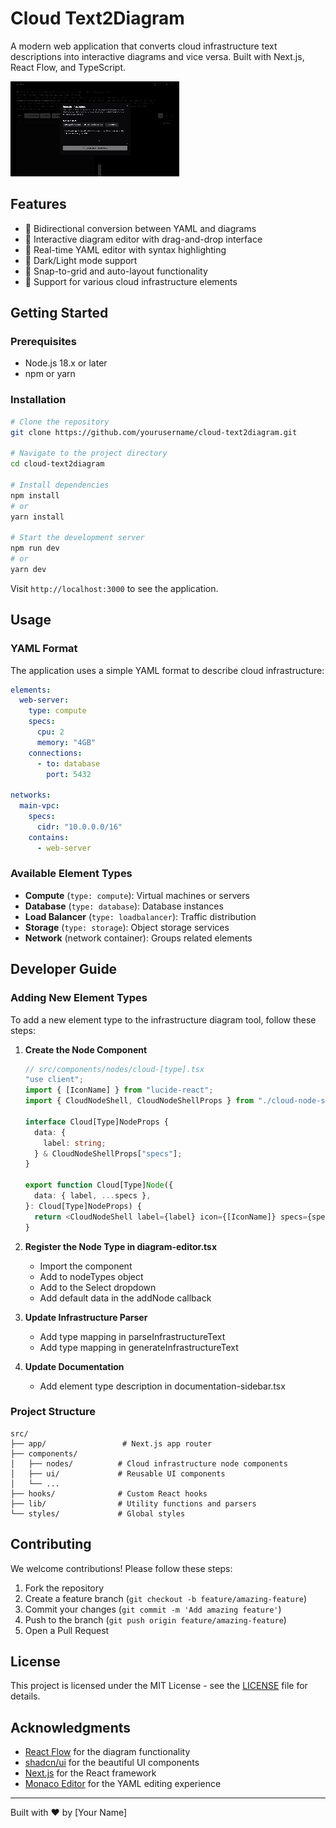# Cloud Text2Diagram

A modern web application that converts cloud infrastructure text descriptions into interactive diagrams and vice versa. Built with Next.js, React Flow, and TypeScript.

![Cloud Text2Diagram Demo](docs/demo.gif)

## Features

- 🔄 Bidirectional conversion between YAML and diagrams
- 🎨 Interactive diagram editor with drag-and-drop interface
- 📝 Real-time YAML editor with syntax highlighting
- 🌙 Dark/Light mode support
- 🎯 Snap-to-grid and auto-layout functionality
- 🔌 Support for various cloud infrastructure elements

## Getting Started

### Prerequisites

- Node.js 18.x or later
- npm or yarn

### Installation

```bash
# Clone the repository
git clone https://github.com/yourusername/cloud-text2diagram.git

# Navigate to the project directory
cd cloud-text2diagram

# Install dependencies
npm install
# or
yarn install

# Start the development server
npm run dev
# or
yarn dev
```

Visit `http://localhost:3000` to see the application.

## Usage

### YAML Format

The application uses a simple YAML format to describe cloud infrastructure:

```yaml
elements:
  web-server:
    type: compute
    specs:
      cpu: 2
      memory: "4GB"
    connections:
      - to: database
        port: 5432

networks:
  main-vpc:
    specs:
      cidr: "10.0.0.0/16"
    contains:
      - web-server
```

### Available Element Types

- **Compute** (`type: compute`): Virtual machines or servers
- **Database** (`type: database`): Database instances
- **Load Balancer** (`type: loadbalancer`): Traffic distribution
- **Storage** (`type: storage`): Object storage services
- **Network** (network container): Groups related elements

## Developer Guide

### Adding New Element Types

To add a new element type to the infrastructure diagram tool, follow these steps:

1. **Create the Node Component**

   ```typescript
   // src/components/nodes/cloud-[type].tsx
   "use client";
   import { [IconName] } from "lucide-react";
   import { CloudNodeShell, CloudNodeShellProps } from "./cloud-node-shell";

   interface Cloud[Type]NodeProps {
     data: {
       label: string;
     } & CloudNodeShellProps["specs"];
   }

   export function Cloud[Type]Node({
     data: { label, ...specs },
   }: Cloud[Type]NodeProps) {
     return <CloudNodeShell label={label} icon={[IconName]} specs={specs} />;
   }
   ```

2. **Register the Node Type in diagram-editor.tsx**

   - Import the component
   - Add to nodeTypes object
   - Add to the Select dropdown
   - Add default data in the addNode callback

3. **Update Infrastructure Parser**

   - Add type mapping in parseInfrastructureText
   - Add type mapping in generateInfrastructureText

4. **Update Documentation**
   - Add element type description in documentation-sidebar.tsx

### Project Structure

```
src/
├── app/                 # Next.js app router
├── components/
│   ├── nodes/          # Cloud infrastructure node components
│   ├── ui/             # Reusable UI components
│   └── ...
├── hooks/              # Custom React hooks
├── lib/                # Utility functions and parsers
└── styles/             # Global styles
```

## Contributing

We welcome contributions! Please follow these steps:

1. Fork the repository
2. Create a feature branch (`git checkout -b feature/amazing-feature`)
3. Commit your changes (`git commit -m 'Add amazing feature'`)
4. Push to the branch (`git push origin feature/amazing-feature`)
5. Open a Pull Request

## License

This project is licensed under the MIT License - see the [LICENSE](LICENSE) file for details.

## Acknowledgments

- [React Flow](https://reactflow.dev/) for the diagram functionality
- [shadcn/ui](https://ui.shadcn.com/) for the beautiful UI components
- [Next.js](https://nextjs.org/) for the React framework
- [Monaco Editor](https://microsoft.github.io/monaco-editor/) for the YAML editing experience

---

Built with ❤️ by [Your Name]
